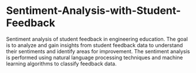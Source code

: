 # Sentiment-Analysis-with-Student-Feedback
Sentiment analysis of student feedback in engineering education. The goal is to analyze and gain insights from student feedback data to understand their sentiments and identify areas for improvement.  The sentiment analysis is performed using natural language processing techniques and machine learning algorithms to classify feedback data.
